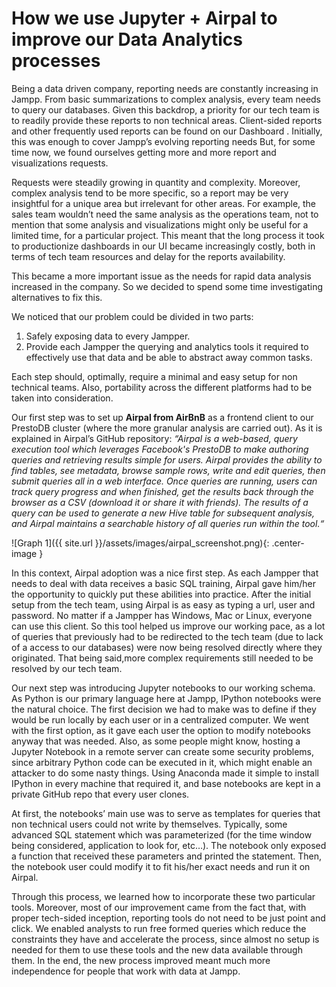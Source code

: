 
# How we use Jupyter + Airpal to improve our Data Analytics processes


Being a data driven company, reporting needs are constantly increasing in Jampp. From basic summarizations to complex analysis, every team needs to query our databases. Given this backdrop, a priority for our tech team is to readily provide these reports to non technical areas. Client-sided reports and other frequently used reports can be found on our Dashboard . Initially, this was enough to cover Jampp’s evolving reporting needs But, for some time now, we found ourselves getting more and more report and visualizations requests.

Requests were steadily growing in quantity and complexity. Moreover,  complex analysis tend to be more specific, so a report may be very insightful for a unique area but irrelevant for other areas. For example, the sales team wouldn’t need the same analysis as the operations team, not to mention that some analysis and visualizations might only be useful for a limited time, for a particular project. This meant that the long process it took to productionize dashboards in our UI became increasingly costly, both in terms of tech team resources and delay for the reports availability. 

This became a more important issue as the needs for rapid data analysis increased in the company. So we decided to spend some time investigating alternatives to fix this.

We noticed that our problem could be divided in two parts:

 1. Safely exposing data to every Jampper.
 2. Provide each Jampper the querying and analytics tools it required to effectively use that data and be able to abstract away common tasks.

Each step should, optimally, require a minimal and easy setup for non technical teams. Also, portability across the different platforms had to be taken into consideration.

Our first step was to set up **Airpal from AirBnB** as a frontend client to our PrestoDB cluster (where the more granular analysis are carried out).
As it is explained in Airpal’s GitHub repository:
*“Airpal is a web-based, query execution tool which leverages Facebook's PrestoDB to make authoring queries and retrieving results simple for users. Airpal provides the ability to find tables, see metadata, browse sample rows, write and edit queries, then submit queries all in a web interface. Once queries are running, users can track query progress and when finished, get the results back through the browser as a CSV (download it or share it with friends). The results of a query can be used to generate a new Hive table for subsequent analysis, and Airpal maintains a searchable history of all queries run within the tool.“*

![Graph 1]({{ site.url }}/assets/images/airpal_screenshot.png){: .center-image }


In this context, Airpal adoption was a nice first step. As each Jampper that needs to deal with data receives a basic SQL training, Airpal gave him/her the opportunity to quickly put these abilities into practice. After the initial setup from the tech team, using Airpal is as easy as typing a url, user and password. No matter if a Jampper has Windows, Mac or Linux, everyone can use this client. So this tool helped us improve our working pace, as a lot of queries that previously had to be redirected to the tech team (due to lack of a access to our databases) were now being resolved directly where they originated. That being said,more complex requirements still needed to be resolved by our tech team.

Our next step was introducing Jupyter notebooks to our working schema. As Python is our primary language here at Jampp, IPython notebooks were the natural choice. The first decision we had to make was to define if they would be run locally by each user or in a centralized computer. We went with the first option, as it gave each user the option to modify notebooks anyway that was needed. Also, as some people might know, hosting a Jupyter Notebook in a remote server can create some security problems, since arbitrary Python code can be executed in it, which might enable an attacker to do some nasty things. Using Anaconda made it simple to install IPython in every machine that required it, and base notebooks are kept in a private  GitHub repo that every user clones.

At first, the notebooks’ main use was to serve as templates for queries that non technical users could not write by themselves. Typically, some advanced SQL statement which was parameterized (for the time window being considered, application to look for, etc…). The notebook only exposed a function that received these parameters and printed the statement. Then, the notebook user could modify it  to fit his/her exact needs and run it on Airpal.

Through this process, we learned how to incorporate these two particular tools. Moreover, most of our improvement came from the fact that, with proper tech-sided inception, reporting tools do not need to be just point and click. We enabled analysts to run free formed queries which reduce the constraints they have and accelerate the process, since almost no setup is needed for them to use these tools and the new data available through them. In the end, the new process improved meant much more independence for people that work with data at Jampp.